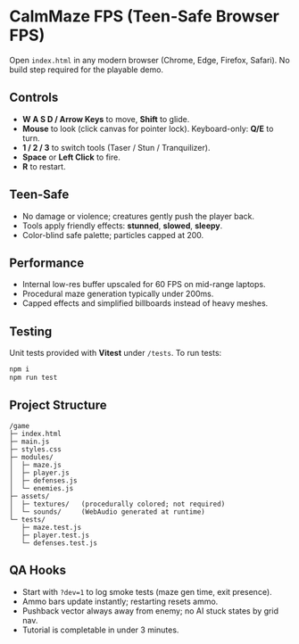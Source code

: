 # CalmMaze FPS (Teen-Safe Browser FPS)

Open `index.html` in any modern browser (Chrome, Edge, Firefox, Safari). No build step required for the playable demo.

## Controls
- **W A S D / Arrow Keys** to move, **Shift** to glide.
- **Mouse** to look (click canvas for pointer lock). Keyboard-only: **Q/E** to turn.
- **1 / 2 / 3** to switch tools (Taser / Stun / Tranquilizer).
- **Space** or **Left Click** to fire.
- **R** to restart.

## Teen-Safe
- No damage or violence; creatures gently push the player back.
- Tools apply friendly effects: **stunned**, **slowed**, **sleepy**.
- Color-blind safe palette; particles capped at 200.

## Performance
- Internal low-res buffer upscaled for 60 FPS on mid-range laptops.
- Procedural maze generation typically under 200ms.
- Capped effects and simplified billboards instead of heavy meshes.

## Testing
Unit tests provided with **Vitest** under `/tests`. To run tests:
```bash
npm i
npm run test
```

## Project Structure
```
/game
├─ index.html
├─ main.js
├─ styles.css
├─ modules/
│  ├─ maze.js
│  ├─ player.js
│  ├─ defenses.js
│  └─ enemies.js
├─ assets/
│  ├─ textures/   (procedurally colored; not required)
│  └─ sounds/     (WebAudio generated at runtime)
└─ tests/
   ├─ maze.test.js
   ├─ player.test.js
   └─ defenses.test.js
```

## QA Hooks
- Start with `?dev=1` to log smoke tests (maze gen time, exit presence).
- Ammo bars update instantly; restarting resets ammo.
- Pushback vector always away from enemy; no AI stuck states by grid nav.
- Tutorial is completable in under 3 minutes.
